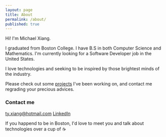 ```yaml
---
layout: page
title: About
permalink: /about/
published: true
---
```



Hi! I'm Michael Xiang.

I graduated from Boston College. I have B.S in both Computer Science and Mathematics. I'm currently looking for a Software Developer job in the United States.

I love technologies and seeking to be inspired by those brightest minds of the industry. 

Please check out some [projects](http://xtymichael.github.io) I've been working on, and contact me regrading your precious advices.

### Contact me

[ty.xiang@hotmail.com](mailto:ty.xiang@hotmail.com)
[LinkedIn](https://www.linkedin.com/in/xiangmichael)

If you happend to be in Boston, I'd love to meet you and talk about technologies over a cup of :coffee:
